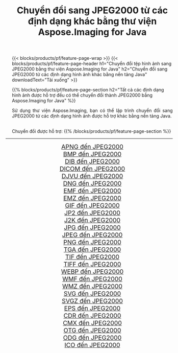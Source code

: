 ﻿---
title: Chuyển đổi sang JPEG2000 từ các định dạng khác bằng thư viện Aspose.Imaging for Java 
weight: 3920
url: /vi/java/conversion/to/jpeg2000 
lang: vi
langdirlevel: 2
locales: zh-hans,ja,it,ru,de,es,fr,nl,id,lt,pl,pt,vi,tr,ko,zh-hant,ar,hi,th,sv,cs,uk,he
description: Sử dụng Aspose.Imaging, bạn có thể chuyển đổi sang JPEG2000 từ các định dạng khác bằng Java
---

{{< blocks/products/pf/feature-page-wrap >}}
{{< blocks/products/pf/feature-page-header h1="Chuyển đổi tệp hình ảnh sang JPEG2000 bằng thư viện Aspose.Imaging for Java" h2="Chuyển đổi sang JPEG2000 từ các định dạng hình ảnh khác bằng nền tảng Java" downloadText="Tải xuống" >}}


{{% blocks/products/pf/feature-page-section  h2="Tất cả các định dạng hình ảnh được hỗ trợ đều có thể chuyển đổi thành JPEG2000 bằng Aspose.Imaging for Java" %}}
<p align=justify>Sử dụng thư viện Aspose.Imaging, bạn có thể lập trình chuyển đổi sang JPEG2000 từ các định dạng hình ảnh được hỗ trợ khác bằng nền tảng Java.</p>
<br/>
Chuyển đổi được hỗ trợ:
{{% /blocks/products/pf/feature-page-section %}}
<div class="container-fluid productfamilypage bg-gray">
    <div class="convertypes bg-gray agp-content section">
        <div class="container">
		<hr style="margin-left:-20px;"/>
		<div class="row other-converters" style="gap: 10px;font-size: 19px;text-align:center;">
		    <div class='col-md-2 other-converter remove-lp remove-rp'><a href="/imaging/vi/java/conversion/apng-to-jpeg2000" style="padding:15px;">APNG đến JPEG2000</a></div>
<div class='col-md-2 other-converter remove-lp remove-rp'><a href="/imaging/vi/java/conversion/bmp-to-jpeg2000" style="padding:15px;">BMP đến JPEG2000</a></div>
<div class='col-md-2 other-converter remove-lp remove-rp'><a href="/imaging/vi/java/conversion/dib-to-jpeg2000" style="padding:15px;">DIB đến JPEG2000</a></div>
<div class='col-md-2 other-converter remove-lp remove-rp'><a href="/imaging/vi/java/conversion/dicom-to-jpeg2000" style="padding:15px;">DICOM đến JPEG2000</a></div>
<div class='col-md-2 other-converter remove-lp remove-rp'><a href="/imaging/vi/java/conversion/djvu-to-jpeg2000" style="padding:15px;">DJVU đến JPEG2000</a></div>
<div class='col-md-2 other-converter remove-lp remove-rp'><a href="/imaging/vi/java/conversion/dng-to-jpeg2000" style="padding:15px;">DNG đến JPEG2000</a></div>
<div class='col-md-2 other-converter remove-lp remove-rp'><a href="/imaging/vi/java/conversion/emf-to-jpeg2000" style="padding:15px;">EMF đến JPEG2000</a></div>
<div class='col-md-2 other-converter remove-lp remove-rp'><a href="/imaging/vi/java/conversion/emz-to-jpeg2000" style="padding:15px;">EMZ đến JPEG2000</a></div>
<div class='col-md-2 other-converter remove-lp remove-rp'><a href="/imaging/vi/java/conversion/gif-to-jpeg2000" style="padding:15px;">GIF đến JPEG2000</a></div>
<div class='col-md-2 other-converter remove-lp remove-rp'><a href="/imaging/vi/java/conversion/jp2-to-jpeg2000" style="padding:15px;">JP2 đến JPEG2000</a></div>
<div class='col-md-2 other-converter remove-lp remove-rp'><a href="/imaging/vi/java/conversion/j2k-to-jpeg2000" style="padding:15px;">J2K đến JPEG2000</a></div>
<div class='col-md-2 other-converter remove-lp remove-rp'><a href="/imaging/vi/java/conversion/jpg-to-jpeg2000" style="padding:15px;">JPG đến JPEG2000</a></div>
<div class='col-md-2 other-converter remove-lp remove-rp'><a href="/imaging/vi/java/conversion/jpeg-to-jpeg2000" style="padding:15px;">JPEG đến JPEG2000</a></div>
<div class='col-md-2 other-converter remove-lp remove-rp'><a href="/imaging/vi/java/conversion/png-to-jpeg2000" style="padding:15px;">PNG đến JPEG2000</a></div>
<div class='col-md-2 other-converter remove-lp remove-rp'><a href="/imaging/vi/java/conversion/tga-to-jpeg2000" style="padding:15px;">TGA đến JPEG2000</a></div>
<div class='col-md-2 other-converter remove-lp remove-rp'><a href="/imaging/vi/java/conversion/tif-to-jpeg2000" style="padding:15px;">TIF đến JPEG2000</a></div>
<div class='col-md-2 other-converter remove-lp remove-rp'><a href="/imaging/vi/java/conversion/tiff-to-jpeg2000" style="padding:15px;">TIFF đến JPEG2000</a></div>
<div class='col-md-2 other-converter remove-lp remove-rp'><a href="/imaging/vi/java/conversion/webp-to-jpeg2000" style="padding:15px;">WEBP đến JPEG2000</a></div>
<div class='col-md-2 other-converter remove-lp remove-rp'><a href="/imaging/vi/java/conversion/wmf-to-jpeg2000" style="padding:15px;">WMF đến JPEG2000</a></div>
<div class='col-md-2 other-converter remove-lp remove-rp'><a href="/imaging/vi/java/conversion/wmz-to-jpeg2000" style="padding:15px;">WMZ đến JPEG2000</a></div>
<div class='col-md-2 other-converter remove-lp remove-rp'><a href="/imaging/vi/java/conversion/svg-to-jpeg2000" style="padding:15px;">SVG đến JPEG2000</a></div>
<div class='col-md-2 other-converter remove-lp remove-rp'><a href="/imaging/vi/java/conversion/svgz-to-jpeg2000" style="padding:15px;">SVGZ đến JPEG2000</a></div>
<div class='col-md-2 other-converter remove-lp remove-rp'><a href="/imaging/vi/java/conversion/eps-to-jpeg2000" style="padding:15px;">EPS đến JPEG2000</a></div>
<div class='col-md-2 other-converter remove-lp remove-rp'><a href="/imaging/vi/java/conversion/cdr-to-jpeg2000" style="padding:15px;">CDR đến JPEG2000</a></div>
<div class='col-md-2 other-converter remove-lp remove-rp'><a href="/imaging/vi/java/conversion/cmx-to-jpeg2000" style="padding:15px;">CMX đến JPEG2000</a></div>
<div class='col-md-2 other-converter remove-lp remove-rp'><a href="/imaging/vi/java/conversion/otg-to-jpeg2000" style="padding:15px;">OTG đến JPEG2000</a></div>
<div class='col-md-2 other-converter remove-lp remove-rp'><a href="/imaging/vi/java/conversion/odg-to-jpeg2000" style="padding:15px;">ODG đến JPEG2000</a></div>
<div class='col-md-2 other-converter remove-lp remove-rp'><a href="/imaging/vi/java/conversion/ico-to-jpeg2000" style="padding:15px;">ICO đến JPEG2000</a></div>
                </div>
        </div>
    </div>
</div>
<br/>

